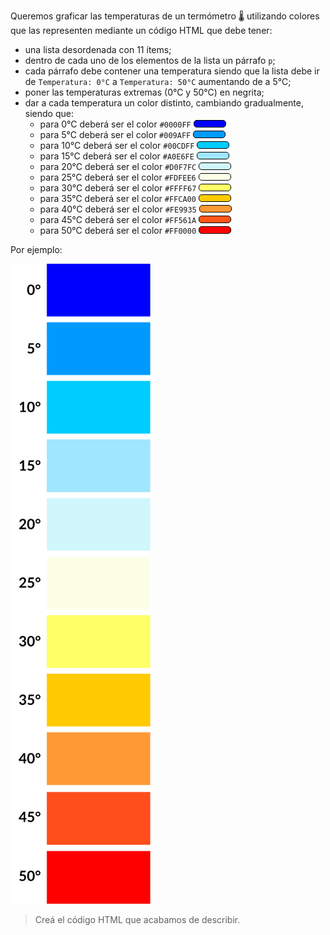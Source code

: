 Queremos graficar las temperaturas de un termómetro :thermometer: utilizando colores que las representen mediante un código HTML que debe tener:

- una lista desordenada con 11 ítems;
- dentro de cada uno de los elementos de la lista un párrafo `p`;
- cada párrafo debe contener una temperatura siendo que la lista debe ir de `Temperatura: 0°C` a `Temperatura: 50°C` aumentando de a 5°C;
- poner las temperaturas extremas (0°C y 50°C) en negrita;
- dar a cada temperatura un color distinto, cambiando gradualmente, siendo que:
  - para 0°C deberá ser el color `#0000FF`  <span class= 'barra' id='cero'> </span>
  - para 5°C deberá ser el color `#009AFF`  <span class= 'barra' id= 'cinco'> </span>
  - para 10°C deberá ser el color `#00CDFF` <span class= 'barra' id= 'diez'> </span>
  - para 15°C deberá ser el color `#A0E6FE` <span class= 'barra' id= 'quince'> </span>
  - para 20°C deberá ser el color `#D0F7FC` <span class= 'barra' id= 'veinte'> </span>
  - para 25°C deberá ser el color `#FDFEE6` <span class= 'barra' id= 'veinticinco'> </span>
  - para 30°C deberá ser el color `#FFFF67` <span class= 'barra' id= 'treinta'> </span>
  - para 35°C deberá ser el color `#FFCA00` <span class= 'barra' id= 'treintaicinco'> </span>
  - para 40°C deberá ser el color `#FE9935` <span class= 'barra' id= 'cuarenta'> </span>
  - para 45°C deberá ser el color `#FF561A` <span class= 'barra' id= 'cuarentaicinco'> </span>
  - para 50°C deberá ser el color `#FF0000` <span class= 'barra' id= 'cincuenta'> </span>

Por ejemplo:

<img src="https://raw.githubusercontent.com/MumukiProject/mumuki-guia-html-ejercitacion-introduccion-a-css-generico/master/assets/termometro_colores_vertical2_1654280443092.svg" alt="termometro_colores_vertical2_1654280443092.svg" width="auto" height="auto">

> Creá el código HTML que acabamos de describir.

<style>
.barra{
  width: 50px;
  height: 10px;
  border-radius: 5px;
  display: inline-block;
  border: 1px solid #000000;
}
#cero{
  background: #0000FF;
}
#cinco{
  background: #009AFF;
}
#diez{
  background: #00CDFF;
}
#quince{
  background: #A0E6FE;
}
#veinte{
  background: #D0F7FC;
}
#veinticinco{
  background: #FDFEE6;
}
#treinta{
  background: #FFFF67;
}
#treintaicinco{
  background: #FFCA00;
}
#cuarenta{
  background: #FE9935;

}
#cuarentaicinco{
  background: #FF561A;
}
#cincuenta{
  background: #FF0000;
}
</style>